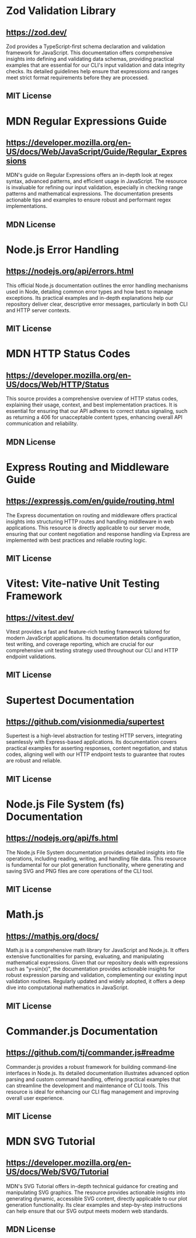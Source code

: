 # Zod Validation Library
## https://zod.dev/
Zod provides a TypeScript-first schema declaration and validation framework for JavaScript. This documentation offers comprehensive insights into defining and validating data schemas, providing practical examples that are essential for our CLI's input validation and data integrity checks. Its detailed guidelines help ensure that expressions and ranges meet strict format requirements before they are processed.
## MIT License

# MDN Regular Expressions Guide
## https://developer.mozilla.org/en-US/docs/Web/JavaScript/Guide/Regular_Expressions
MDN's guide on Regular Expressions offers an in-depth look at regex syntax, advanced patterns, and efficient usage in JavaScript. The resource is invaluable for refining our input validation, especially in checking range patterns and mathematical expressions. The documentation presents actionable tips and examples to ensure robust and performant regex implementations.
## MDN License

# Node.js Error Handling
## https://nodejs.org/api/errors.html
This official Node.js documentation outlines the error handling mechanisms used in Node, detailing common error types and how best to manage exceptions. Its practical examples and in-depth explanations help our repository deliver clear, descriptive error messages, particularly in both CLI and HTTP server contexts.
## MIT License

# MDN HTTP Status Codes
## https://developer.mozilla.org/en-US/docs/Web/HTTP/Status
This source provides a comprehensive overview of HTTP status codes, explaining their usage, context, and best implementation practices. It is essential for ensuring that our API adheres to correct status signaling, such as returning a 406 for unacceptable content types, enhancing overall API communication and reliability.
## MDN License

# Express Routing and Middleware Guide
## https://expressjs.com/en/guide/routing.html
The Express documentation on routing and middleware offers practical insights into structuring HTTP routes and handling middleware in web applications. This resource is directly applicable to our server mode, ensuring that our content negotiation and response handling via Express are implemented with best practices and reliable routing logic.
## MIT License

# Vitest: Vite-native Unit Testing Framework
## https://vitest.dev/
Vitest provides a fast and feature-rich testing framework tailored for modern JavaScript applications. Its documentation details configuration, test writing, and coverage reporting, which are crucial for our comprehensive unit testing strategy used throughout our CLI and HTTP endpoint validations.
## MIT License

# Supertest Documentation
## https://github.com/visionmedia/supertest
Supertest is a high-level abstraction for testing HTTP servers, integrating seamlessly with Express-based applications. Its documentation covers practical examples for asserting responses, content negotiation, and status codes, aligning well with our HTTP endpoint tests to guarantee that routes are robust and reliable.
## MIT License

# Node.js File System (fs) Documentation
## https://nodejs.org/api/fs.html
The Node.js File System documentation provides detailed insights into file operations, including reading, writing, and handling file data. This resource is fundamental for our plot generation functionality, where generating and saving SVG and PNG files are core operations of the CLI tool.
## MIT License

# Math.js
## https://mathjs.org/docs/
Math.js is a comprehensive math library for JavaScript and Node.js. It offers extensive functionalities for parsing, evaluating, and manipulating mathematical expressions. Given that our repository deals with expressions such as "y=sin(x)", the documentation provides actionable insights for robust expression parsing and validation, complementing our existing input validation routines. Regularly updated and widely adopted, it offers a deep dive into computational mathematics in JavaScript.
## MIT License

# Commander.js Documentation
## https://github.com/tj/commander.js#readme
Commander.js provides a robust framework for building command-line interfaces in Node.js. Its detailed documentation illustrates advanced option parsing and custom command handling, offering practical examples that can streamline the development and maintenance of CLI tools. This resource is ideal for enhancing our CLI flag management and improving overall user experience.
## MIT License

# MDN SVG Tutorial
## https://developer.mozilla.org/en-US/docs/Web/SVG/Tutorial
MDN's SVG Tutorial offers in-depth technical guidance for creating and manipulating SVG graphics. The resource provides actionable insights into generating dynamic, accessible SVG content, directly applicable to our plot generation functionality. Its clear examples and step-by-step instructions can help ensure that our SVG output meets modern web standards.
## MDN License
